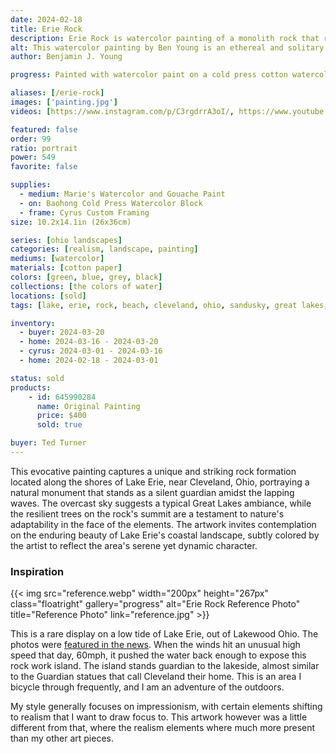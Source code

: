 ```yaml
---
date: 2024-02-18
title: Erie Rock
description: Erie Rock is watercolor painting of a monolith rock that rarely comes in sight on Lake Erie's shores. A stone that stands guard under an overcast sky.
alt: This watercolor painting by Ben Young is an ethereal and solitary stone monolith, crowned with verdant trees, rises from the misty waters of a tranquil lake, embodying a quiet testament to nature's enduring strength and mystery.
author: Benjamin J. Young

progress: Painted with watercolor paint on a cold press cotton watercolor block. My style generally focuses on impressionism, with certain elements shifting to realism that I want to draw focus to. This artwork however was a little different from that, where the realism elements where much more present than my other art pieces. This was a very labor intensive and detailed piece. Many stages of doing a layer, drying, and continuing on with the next step. I enjoyed the journey though and it's one of my favorite artworks. I later learned that my for this painting technique closely matches the master artist, Andrew Wyeth.

aliases: [/erie-rock]
images: ['painting.jpg']
videos: [https://www.instagram.com/p/C3rgdrrA3oI/, https://www.youtube.com/shorts/XCMouswfCm4]

featured: false
order: 99
ratio: portrait
power: 549
favorite: false

supplies:
  - medium: Marie's Watercolor and Gouache Paint
  - on: Baohong Cold Press Watercolor Block
  - frame: Cyrus Custom Framing
size: 10.2x14.1in (26x36cm)

series: [ohio landscapes]
categories: [realism, landscape, painting]
mediums: [watercolor]
materials: [cotton paper]
colors: [green, blue, grey, black]
collections: [the colors of water]
locations: [sold]
tags: [lake, erie, rock, beach, cleveland, ohio, sandusky, great lakes, water, waves, nature, outdoors, overcast, costal, warm, winter]

inventory:
  - buyer: 2024-03-20
  - home: 2024-03-16 - 2024-03-20
  - cyrus: 2024-03-01 - 2024-03-16
  - home: 2024-02-18 - 2024-03-01

status: sold
products:
    - id: 645990284
      name: Original Painting
      price: $400
      sold: true

buyer: Ted Turner
---
```


This evocative painting captures a unique and striking rock formation located along the shores of Lake Erie, near Cleveland, Ohio, portraying a natural monument that stands as a silent guardian amidst the lapping waves. The overcast sky suggests a typical Great Lakes ambiance, while the resilient trees on the rock's summit are a testament to nature's adaptability in the face of the elements. The artwork invites contemplation on the enduring beauty of Lake Erie's coastal landscape, subtly colored by the artist to reflect the area's serene yet dynamic character.

<!--more-->

### Inspiration ###

{{< img src="reference.webp" width="200px" height="267px" class="floatright" gallery="progress" alt="Erie Rock Reference Photo" title="Reference Photo" link="reference.jpg" >}}

This is a rare display on a low tide of Lake Erie, out of Lakewood Ohio. The photos were [featured in the news](https://fox59.com/news/national-world/photos-show-rare-phenomenon-on-lake-erie/). When the winds hit an unusual high speed that day, 60mph, it pushed the water back enough to expose this rock work island. The island stands guardian to the lakeside, almost similar to the Guardian statues that call Cleveland their home. This is an area I bicycle through frequently, and I am an adventure of the outdoors.

My style generally focuses on impressionism, with certain elements shifting to realism that I want to draw focus to. This artwork however was a little different from that, where the realism elements where much more present than my other art pieces.
